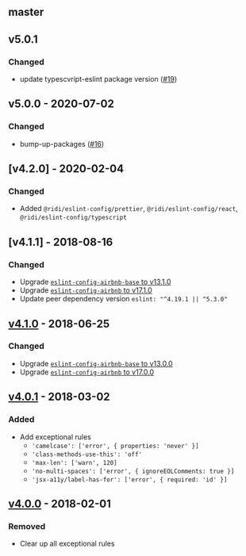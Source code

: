 ## master

## v5.0.1
### Changed
 - update typescvript-eslint package version ([#19](https://github.com/ridi/eslint-config/pull/19))

## v5.0.0 - 2020-07-02
### Changed
- bump-up-packages ([#16](https://github.com/ridi/eslint-config/pull/16))

## [v4.2.0] - 2020-02-04
### Changed
- Added `@ridi/eslint-config/prettier`, `@ridi/eslint-config/react`, `@ridi/eslint-config/typescript`

## [v4.1.1] - 2018-08-16
### Changed
- Upgrade [`eslint-config-airbnb-base` to v13.1.0](https://github.com/airbnb/javascript/blob/master/packages/eslint-config-airbnb-base/CHANGELOG.md#1310--2018-08-13)
- Upgrade [`eslint-config-airbnb` to v17.1.0](https://github.com/airbnb/javascript/blob/master/packages/eslint-config-airbnb/CHANGELOG.md#1710--2018-08-13)
- Update peer dependency version `eslint: "^4.19.1 || ^5.3.0"`

## [v4.1.0] - 2018-06-25
### Changed
- Upgrade [`eslint-config-airbnb-base` to v13.0.0](https://github.com/airbnb/javascript/blob/master/packages/eslint-config-airbnb-base/CHANGELOG.md#1300--2018-06-21)
- Upgrade [`eslint-config-airbnb` to v17.0.0](https://github.com/airbnb/javascript/blob/master/packages/eslint-config-airbnb/CHANGELOG.md#1700--2018-06-21)

## [v4.0.1] - 2018-03-02
### Added
- Add exceptional rules
	- `'camelcase': ['error', { properties: 'never' }]`
	- `'class-methods-use-this': 'off'`
	- `'max-len': ['warn', 120]`
	- `'no-multi-spaces': ['error', { ignoreEOLComments: true }]`
	- `'jsx-a11y/label-has-for': ['error', { required: 'id' }]`

## [v4.0.0] - 2018-02-01
### Removed
- Clear up all exceptional rules

[Unreleased]: https://github.com/ridi/eslint-config/compare/v4.1.1...HEAD
[v4.1.0]: https://github.com/ridi/eslint-config/compare/v4.1.0...v4.1.1
[v4.1.0]: https://github.com/ridi/eslint-config/compare/v4.0.1...v4.1.0
[v4.0.1]: https://github.com/ridi/eslint-config/compare/v4.0.0...v4.0.1
[v4.0.0]: https://github.com/ridi/eslint-config/compare/v3.0.0...v4.0.0
